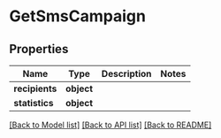 # GetSmsCampaign

## Properties
Name | Type | Description | Notes
------------ | ------------- | ------------- | -------------
**recipients** | **object** |  | 
**statistics** | **object** |  | 

[[Back to Model list]](../README.md#documentation-for-models) [[Back to API list]](../README.md#documentation-for-api-endpoints) [[Back to README]](../README.md)


